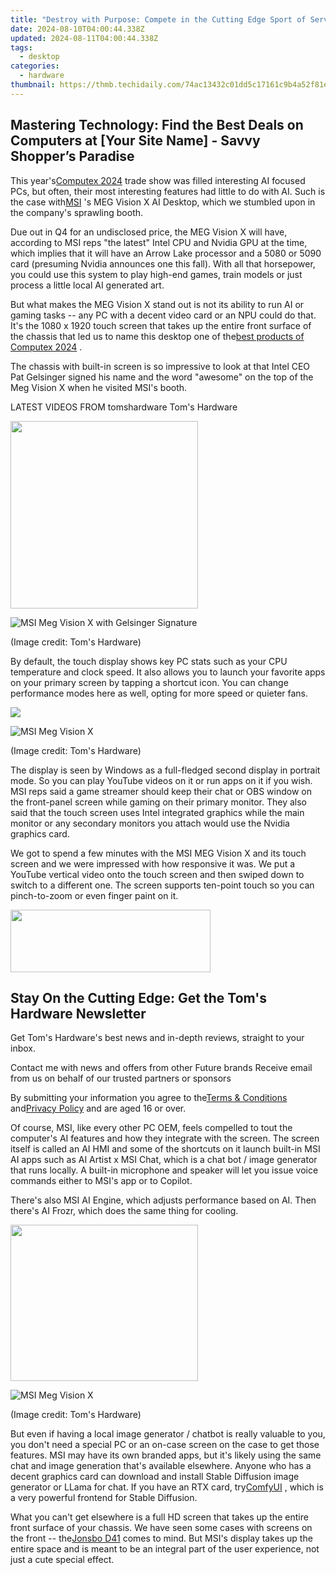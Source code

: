 ```yaml
---
title: "Destroy with Purpose: Compete in the Cutting Edge Sport of Server Smash - The World Championship, 2024 Edition!"
date: 2024-08-10T04:00:44.338Z
updated: 2024-08-11T04:00:44.338Z
tags:
  - desktop
categories:
  - hardware
thumbnail: https://thmb.techidaily.com/74ac13432c01dd5c17161c9b4a52f81e0b445cdf2ff78bc2a59c4da0244a5a39.jpg
---
```


## Mastering Technology: Find the Best Deals on Computers at [Your Site Name] - Savvy Shopper’s Paradise

This year's[Computex 2024](https://www.tomshardware.com/tag/computex) trade show was filled interesting AI focused PCs, but often, their most interesting features had little to do with AI. Such is the case with[MSI](https://www.tomshardware.com/tag/msi-microstar) 's MEG Vision X AI Desktop, which we stumbled upon in the company's sprawling booth.

 Due out in Q4 for an undisclosed price, the MEG Vision X will have, according to MSI reps "the latest" Intel CPU and Nvidia GPU at the time, which implies that it will have an Arrow Lake processor and a 5080 or 5090 card (presuming Nvidia announces one this fall). With all that horsepower, you could use this system to play high-end games, train models or just process a little local AI generated art.

 But what makes the MEG Vision X stand out is not its ability to run AI or gaming tasks -- any PC with a decent video card or an NPU could do that. It's the 1080 x 1920 touch screen that takes up the entire front surface of the chassis that led us to name this desktop one of the[best products of Computex 2024](https://www.tomshardware.com/tech-industry/best-of-computex-2024) .

 The chassis with built-in screen is so impressive to look at that Intel CEO Pat Gelsinger signed his name and the word "awesome" on the top of the Meg Vision X when he visited MSI's booth.

 LATEST VIDEOS FROM tomshardware Tom's Hardware

<!-- affiliate ads begin -->
<a href="https://coinrule.sjv.io/c/5597632/1958374/18409" target="_top" id="1958374"><img src="//a.impactradius-go.com/display-ad/18409-1958374" border="0" alt="" width="300" height="300"/></a><img height="0" width="0" src="https://imp.pxf.io/i/5597632/1958374/18409" style="position:absolute;visibility:hidden;" border="0" />
<!-- affiliate ads end -->
![MSI Meg Vision X with Gelsinger Signature](https://cdn.mos.cms.futurecdn.net/BYkvUDqMNVz6ycnx4BZFYV-320-80.jpg)

 (Image credit: Tom's Hardware)

 By default, the touch display shows key PC stats such as your CPU temperature and clock speed. It also allows you to launch your favorite apps on your primary screen by tapping a shortcut icon. You can change performance modes here as well, opting for more speed or quieter fans.

<!-- affiliate ads begin -->
<a href="https://secure.2checkout.com/order/checkout.php?PRODS=37100474&QTY=1&AFFILIATE=108875&CART=1"><img src="https://awario.com/images/pages/index/img-platform-ui-1280@1x.avif" border="0"></a>
<!-- affiliate ads end -->
![MSI Meg Vision X](https://cdn.mos.cms.futurecdn.net/2SRaW8dq9GVUxC4BK2xbzh-320-80.jpg)

 (Image credit: Tom's Hardware)

 The display is seen by Windows as a full-fledged second display in portrait mode. So you can play YouTube videos on it or run apps on it if you wish. MSI reps said a game streamer should keep their chat or OBS window on the front-panel screen while gaming on their primary monitor. They also said that the touch screen uses Intel integrated graphics while the main monitor or any secondary monitors you attach would use the Nvidia graphics card.

 We got to spend a few minutes with the MSI MEG Vision X and its touch screen and we were impressed with how responsive it was. We put a YouTube vertical video onto the touch screen and then swiped down to switch to a different one. The screen supports ten-point touch so you can pinch-to-zoom or even finger paint on it.

<!-- affiliate ads begin -->
<a href="https://godlikehost.sjv.io/c/5597632/1920054/21774" target="_top" id="1920054"><img src="//a.impactradius-go.com/display-ad/21774-1920054" border="0" alt="" width="320" height="100"/></a><img height="0" width="0" src="https://imp.pxf.io/i/5597632/1920054/21774" style="position:absolute;visibility:hidden;" border="0" />
<!-- affiliate ads end -->
## Stay On the Cutting Edge: Get the Tom's Hardware Newsletter

 Get Tom's Hardware's best news and in-depth reviews, straight to your inbox.

 Contact me with news and offers from other Future brands  Receive email from us on behalf of our trusted partners or sponsors

 By submitting your information you agree to the[Terms & Conditions](https://futureplc.com/terms-conditions/) and[Privacy Policy](https://futureplc.com/privacy-policy/) and are aged 16 or over.

 Of course, MSI, like every other PC OEM, feels compelled to tout the computer's AI features and how they integrate with the screen. The screen itself is called an AI HMI and some of the shortcuts on it launch built-in MSI AI apps such as AI Artist x MSI Chat, which is a chat bot / image generator that runs locally. A built-in microphone and speaker will let you issue voice commands either to MSI's app or to Copilot.

 There's also MSI AI Engine, which adjusts performance based on AI. Then there's AI Frozr, which does the same thing for cooling.

<!-- affiliate ads begin -->
<a href="https://printrendy.pxf.io/c/5597632/1453719/17020" target="_top" id="1453719"><img src="//a.impactradius-go.com/display-ad/17020-1453719" border="0" alt="" width="300" height="250"/></a><img height="0" width="0" src="https://imp.pxf.io/i/5597632/1453719/17020" style="position:absolute;visibility:hidden;" border="0" />
<!-- affiliate ads end -->
![MSI Meg Vision X](https://cdn.mos.cms.futurecdn.net/naxGXKocxiSqBdGWe9LHqR-320-80.jpg)

 (Image credit: Tom's Hardware)

 But even if having a local image generator / chatbot is really valuable to you, you don't need a special PC or an on-case screen on the case to get those features. MSI may have its own branded apps, but it's likely using the same chat and image generation that's available elsewhere. Anyone who has a decent graphics card can download and install Stable Diffusion image generator or LLama for chat. If you have an RTX card, try[ComfyUI](https://github.com/comfyanonymous/ComfyUI) , which is a very powerful frontend for Stable Diffusion.

 What you can't get elsewhere is a full HD screen that takes up the entire front surface of your chassis. We have seen some cases with screens on the front -- the[Jonsbo D41](https://www.jonsbo.com/en/products/D41MESHSCREENBlack.html) comes to mind. But MSI's display takes up the entire space and is meant to be an integral part of the user experience, not just a cute special effect.


<ins class="adsbygoogle"
     style="display:block"
     data-ad-format="autorelaxed"
     data-ad-client="ca-pub-7571918770474297"
     data-ad-slot="1223367746"></ins>



<ins class="adsbygoogle"
     style="display:block"
     data-ad-client="ca-pub-7571918770474297"
     data-ad-slot="8358498916"
     data-ad-format="auto"
     data-full-width-responsive="true"></ins>



